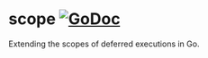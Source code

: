 # scope [![GoDoc](https://godoc.org/github.com/tsne/scope?status.svg)](https://godoc.org/github.com/tsne/scope)

Extending the scopes of deferred executions in Go.
